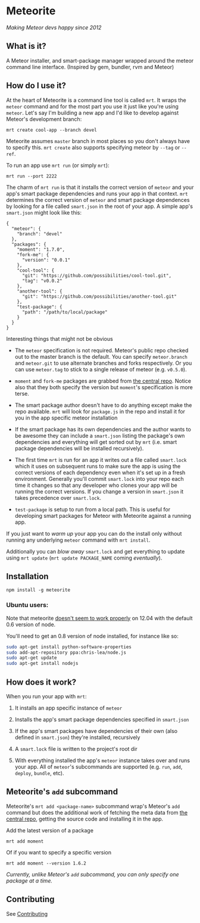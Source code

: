 # Meteorite

*Making Meteor devs happy since 2012*

## What is it?

A Meteor installer, and smart-package manager wrapped around the meteor command line interface. (Inspired by gem, bundler, rvm and Meteor)

## How do I use it?

At the heart of Meteorite is a command line tool is called `mrt`. It wraps the `meteor` command and for the most part you use it just like you're using `meteor`. Let's say I'm building a new app and I'd like to develop against Meteor's development branch:

    mrt create cool-app --branch devel

Meteorite assumes `master` branch in most places so you don't always have to specify this. `mrt create` also supports specifying meteor by `--tag` or `--ref`.

To run an app use `mrt run` (or simply `mrt`):

    mrt run --port 2222

The charm of `mrt run` is that it installs the correct version of `meteor` and your app's smart package dependencies and runs your app in that context. `mrt` determines the correct version of `meteor` and smart package dependences by looking for a file called `smart.json` in the root of your app. A simple app's `smart.json` might look like this:

    {
      "meteor": {
        "branch": "devel"
      },
      "packages": {
        "moment": "1.7.0",
        "fork-me": {
          "version": "0.0.1"
        },
        "cool-tool": {
          "git": "https://github.com/possibilities/cool-tool.git",
          "tag": "v0.0.2"
        },
        "another-tool": {
          "git": "https://github.com/possibilities/another-tool.git"
        },
        "test-package": {
          "path": "/path/to/local/package"
        }
      }
    }

Interesting things that might not be obvious

  * The `meteor` specification is not required. Meteor's public repo checked out to the master branch is the default. You can specify `meteor.branch` and `meteor.git` to use alternate branches and forks respectively. Or you can use `meteor.tag` to stick to a single release of meteor (e.g. `v0.5.0`).

  * `moment` and `fork-me` packages are grabbed from [the central repo](https://atmosphere.meteor.com). Notice also that they both specify the version but `moment`'s specification is more terse.

  * The smart package author doesn't have to do anything except make the repo available. `mrt` will look for `package.js` in the repo and install it for you in the app specific meteor installation
  
  * If the smart package has its own dependencies and the author wants to be awesome they can include a `smart.json` listing the package's own dependencies and everything will get sorted out by `mrt` (i.e. smart package dependencies will be installed recursively).

  * The first time `mrt` is run for an app it writes out a file called `smart.lock` which it uses on subsequent runs to make sure the app is using the correct versions of each dependency even when it's set up in a fresh environment. Generally you'll commit `smart.lock` into your repo each time it changes so that any developer who clones your app will be running the correct versions. If you change a version in `smart.json` it takes precedence over `smart.lock`.

  * `test-package` is setup to run from a local path. This is useful for developing smart packages for Meteor with Meteorite against a running app.

If you just want to *warm up* your app you can do the install only without running any underlying `meteor` command with `mrt install`.

Additionally you can *blow away* `smart.lock` and get everything to update using `mrt update` (`mrt update PACKAGE_NAME` coming *eventually*).

## Installation

    npm install -g meteorite
    
### Ubuntu users:

Note that meteorite [doesn't seem to work properly](https://github.com/oortcloud/meteorite/issues/67) on 12.04 with the default 0.6 version of node. 

You'll need to get an 0.8 version of node installed, for instance like so:
```bash
sudo apt-get install python-software-properties 
sudo add-apt-repository ppa:chris-lea/node.js 
sudo apt-get update 
sudo apt-get install nodejs
```

## How does it work?

When you run your app with `mrt`:

  1) It installs an app specific instance of `meteor`

  2) Installs the app's smart package dependencies specified in `smart.json`
  
  3) If the app's smart packages have dependencies of their own (also defined in `smart.json`) they're installed, recursively

  4) A `smart.lock` file is written to the project's root dir

  5) With everything installed the app's `meteor` instance takes over and runs your app. All of `meteor`'s subcommands are supported (e.g. `run`, `add`, `deploy`, `bundle`, etc).

## Meteorite's `add` subcommand

Meteorite's `mrt add <package-name>` subcommand wrap's Meteor's `add` command but does the additional work of fetching the meta data from [the central repo](https://atmosphere.meteor.com), getting the source code and installing it in the app.

Add the latest version of a package

    mrt add moment

Of if you want to specify a specific version

    mrt add moment --version 1.6.2

*Currently, unlike Meteor's `add` subcommand, you can only specify one package at a time.*

## Contributing

See [Contributing](https://github.com/oortcloud/meteorite/wiki/Contributing)
